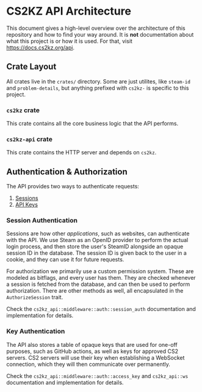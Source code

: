 # CS2KZ API Architecture

This document gives a high-level overview over the architecture of this
repository and how to find your way around. It is **not** documentation about
what this project is or how it is used. For that, visit
<https://docs.cs2kz.org/api>.

## Crate Layout

All crates live in the `crates/` directory. Some are just utilites, like
`steam-id` and `problem-details`, but anything prefixed with `cs2kz-` is
specific to this project.

### `cs2kz` crate

This crate contains all the core business logic that the API performs.

### `cs2kz-api` crate

This crate contains the HTTP server and depends on `cs2kz`.

## Authentication & Authorization

The API provides two ways to authenticate requests:

1. [Sessions](#session-authentication)
2. [API Keys](#key-authentication)

### Session Authentication

Sessions are how other _applications_, such as websites, can authenticate with
the API. We use Steam as an OpenID provider to perform the actual login process,
and then store the user's SteamID alongside an opaque session ID in the
database. The session ID is given back to the user in a cookie, and they can use
it for future requests.

For authorization we primarily use a custom permission system. These are modeled
as bitflags, and every user has them. They are checked whenever a session is
fetched from the database, and can then be used to perform authorization. There
are other methods as well, all encapsulated in the `AuthorizeSession`
trait.

Check the `cs2kz_api::middleware::auth::session_auth` documentation and
implementation for details.

### Key Authentication

The API also stores a table of opaque keys that are used for one-off purposes,
such as GitHub actions, as well as keys for approved CS2 servers. CS2 servers
will use their key when establishing a WebSocket connection, which they will
then communicate over permanently.

Check the `cs2kz_api::middleware::auth::access_key` and `cs2kz_api::ws`
documentation and implementation for details.
